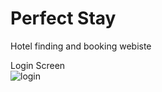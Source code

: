 # Perfect Stay
 Hotel finding and booking webiste

Login Screen 
<br/>
![login](https://github.com/yash0865/Perfect-Stay/assets/97961881/f486df75-ecf4-413a-820e-9a487ad7d2a1)
